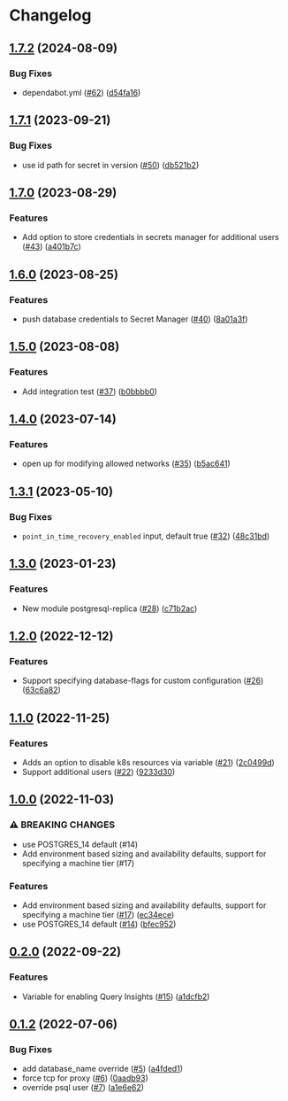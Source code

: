 # Changelog

## [1.7.2](https://github.com/entur/terraform-google-sql-db/compare/v1.7.1...v1.7.2) (2024-08-09)


### Bug Fixes

* dependabot.yml ([#62](https://github.com/entur/terraform-google-sql-db/issues/62)) ([d54fa16](https://github.com/entur/terraform-google-sql-db/commit/d54fa16e6264e986df769f8f4312066fc9b4ddc9))

## [1.7.1](https://github.com/entur/terraform-google-sql-db/compare/v1.7.0...v1.7.1) (2023-09-21)


### Bug Fixes

* use id path for secret in version ([#50](https://github.com/entur/terraform-google-sql-db/issues/50)) ([db521b2](https://github.com/entur/terraform-google-sql-db/commit/db521b2330eede7e696b23af9982fd440f7fe107))

## [1.7.0](https://github.com/entur/terraform-google-sql-db/compare/v1.6.0...v1.7.0) (2023-08-29)


### Features

* Add option to store credentials in secrets manager for additional users ([#43](https://github.com/entur/terraform-google-sql-db/issues/43)) ([a401b7c](https://github.com/entur/terraform-google-sql-db/commit/a401b7c1ed789fccba73180289a6895956f88d98))

## [1.6.0](https://github.com/entur/terraform-google-sql-db/compare/v1.5.0...v1.6.0) (2023-08-25)


### Features

* push database credentials to Secret Manager ([#40](https://github.com/entur/terraform-google-sql-db/issues/40)) ([8a01a3f](https://github.com/entur/terraform-google-sql-db/commit/8a01a3ff0f9f94f87374ed688887e7269f440265))

## [1.5.0](https://github.com/entur/terraform-google-sql-db/compare/v1.4.0...v1.5.0) (2023-08-08)


### Features

* Add integration test ([#37](https://github.com/entur/terraform-google-sql-db/issues/37)) ([b0bbbb0](https://github.com/entur/terraform-google-sql-db/commit/b0bbbb03b186b44cfc9fb5b57fd2fffbea83e7d5))

## [1.4.0](https://github.com/entur/terraform-google-sql-db/compare/v1.3.1...v1.4.0) (2023-07-14)


### Features

* open up for modifying allowed networks ([#35](https://github.com/entur/terraform-google-sql-db/issues/35)) ([b5ac641](https://github.com/entur/terraform-google-sql-db/commit/b5ac6411dacc2c9a9231ab9f4a2a165b285b0a65))

## [1.3.1](https://github.com/entur/terraform-google-sql-db/compare/v1.3.0...v1.3.1) (2023-05-10)


### Bug Fixes

* `point_in_time_recovery_enabled` input, default true ([#32](https://github.com/entur/terraform-google-sql-db/issues/32)) ([48c31bd](https://github.com/entur/terraform-google-sql-db/commit/48c31bd451ed74d845df55f5b5906a009dca47dc))

## [1.3.0](https://github.com/entur/terraform-google-sql-db/compare/v1.2.0...v1.3.0) (2023-01-23)


### Features

* New module postgresql-replica ([#28](https://github.com/entur/terraform-google-sql-db/issues/28)) ([c71b2ac](https://github.com/entur/terraform-google-sql-db/commit/c71b2ac1df87e6f982759129ae54f33442ecb01e))

## [1.2.0](https://github.com/entur/terraform-google-sql-db/compare/v1.1.0...v1.2.0) (2022-12-12)


### Features

* Support specifying database-flags for custom configuration ([#26](https://github.com/entur/terraform-google-sql-db/issues/26)) ([63c6a82](https://github.com/entur/terraform-google-sql-db/commit/63c6a822b9991617231163e95022973ba343683a))

## [1.1.0](https://github.com/entur/terraform-google-sql-db/compare/v1.0.0...v1.1.0) (2022-11-25)


### Features

* Adds an option to disable k8s resources via variable ([#21](https://github.com/entur/terraform-google-sql-db/issues/21)) ([2c0499d](https://github.com/entur/terraform-google-sql-db/commit/2c0499dbb1d4e100ed6b298d8d1b26a0ab98adc7))
* Support additional users ([#22](https://github.com/entur/terraform-google-sql-db/issues/22)) ([9233d30](https://github.com/entur/terraform-google-sql-db/commit/9233d30e107b0e15fef6da43da6b0cdf7898bd4b))

## [1.0.0](https://github.com/entur/terraform-google-sql-db/compare/v0.2.0...v1.0.0) (2022-11-03)


### ⚠ BREAKING CHANGES

* use POSTGRES_14 default (#14)
* Add environment based sizing and availability defaults, support for specifying a machine tier (#17)

### Features

* Add environment based sizing and availability defaults, support for specifying a machine tier ([#17](https://github.com/entur/terraform-google-sql-db/issues/17)) ([ec34ece](https://github.com/entur/terraform-google-sql-db/commit/ec34ece689229746df0b372765f69afe2afefd2c))
* use POSTGRES_14 default ([#14](https://github.com/entur/terraform-google-sql-db/issues/14)) ([bfec952](https://github.com/entur/terraform-google-sql-db/commit/bfec952b9d9fb70dc838f7eb3d7b0bba3b7b233a))

## [0.2.0](https://github.com/entur/terraform-google-sql-db/compare/v0.1.2...v0.2.0) (2022-09-22)


### Features

* Variable for enabling Query Insights ([#15](https://github.com/entur/terraform-google-sql-db/issues/15)) ([a1dcfb2](https://github.com/entur/terraform-google-sql-db/commit/a1dcfb23d540a76fd1eaf66b322e816745b700c5))

## [0.1.2](https://github.com/entur/terraform-google-sql-db/compare/v0.1.1...v0.1.2) (2022-07-06)


### Bug Fixes

* add database_name override ([#5](https://github.com/entur/terraform-google-sql-db/issues/5)) ([a4fded1](https://github.com/entur/terraform-google-sql-db/commit/a4fded1096bb658633a05db57f8adcf248b776a5))
* force tcp for proxy ([#6](https://github.com/entur/terraform-google-sql-db/issues/6)) ([0aadb93](https://github.com/entur/terraform-google-sql-db/commit/0aadb931e78c203823a99e501d101dbee05cb798))
* override psql user ([#7](https://github.com/entur/terraform-google-sql-db/issues/7)) ([a1e6e62](https://github.com/entur/terraform-google-sql-db/commit/a1e6e622bdf5b85eda6fcc9280833ef7fd748fe4))
